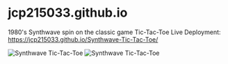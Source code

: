 # jcp215033.github.io
1980's Synthwave spin on the classic game Tic-Tac-Toe
Live Deployment: https://jcp215033.github.io/Synthwave-Tic-Tac-Toe/

![Synthwave Tic-Tac-Toe](https://i.imgur.com/HQsYOBU.jpg)
![Synthwave Tic-Tac-Toe](https://i.imgur.com/UQO4yt0.jpg)

